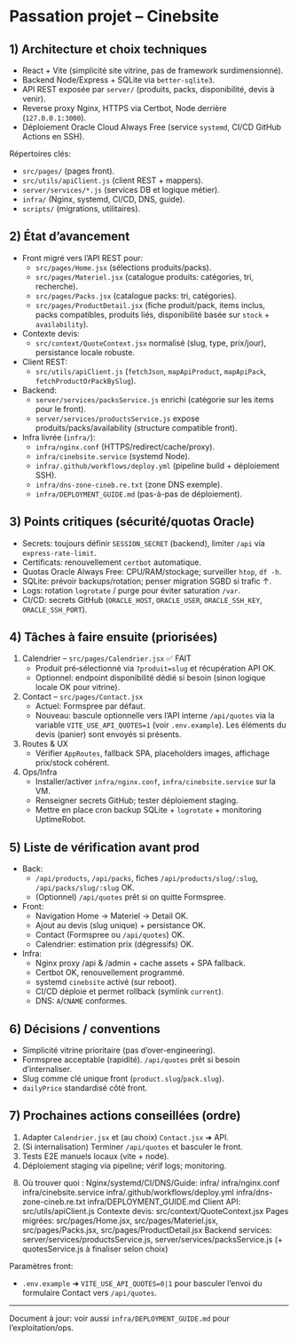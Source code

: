 # Passation projet – Cinebsite

## 1) Architecture et choix techniques

- React + Vite (simplicité site vitrine, pas de framework surdimensionné).
- Backend Node/Express + SQLite via `better-sqlite3`.
- API REST exposée par `server/` (produits, packs, disponibilité, devis à venir).
- Reverse proxy Nginx, HTTPS via Certbot, Node derrière (`127.0.0.1:3000`).
- Déploiement Oracle Cloud Always Free (service `systemd`, CI/CD GitHub Actions en SSH).

Répertoires clés:
- `src/pages/` (pages front).
- `src/utils/apiClient.js` (client REST + mappers).
- `server/services/*.js` (services DB et logique métier).
- `infra/` (Nginx, systemd, CI/CD, DNS, guide).
- `scripts/` (migrations, utilitaires).

## 2) État d’avancement

- Front migré vers l’API REST pour:
  - `src/pages/Home.jsx` (sélections produits/packs).
  - `src/pages/Materiel.jsx` (catalogue produits: catégories, tri, recherche).
  - `src/pages/Packs.jsx` (catalogue packs: tri, catégories).
  - `src/pages/ProductDetail.jsx` (fiche produit/pack, items inclus, packs compatibles, produits liés, disponibilité basée sur `stock` + `availability`).
- Contexte devis:
  - `src/context/QuoteContext.jsx` normalisé (slug, type, prix/jour), persistance locale robuste.
- Client REST:
  - `src/utils/apiClient.js` (`fetchJson`, `mapApiProduct`, `mapApiPack`, `fetchProductOrPackBySlug`).
- Backend:
  - `server/services/packsService.js` enrichi (catégorie sur les items pour le front).
  - `server/services/productsService.js` expose produits/packs/availability (structure compatible front).
- Infra livrée (`infra/`):
  - `infra/nginx.conf` (HTTPS/redirect/cache/proxy).
  - `infra/cinebsite.service` (systemd Node).
  - `infra/.github/workflows/deploy.yml` (pipeline build + déploiement SSH).
  - `infra/dns-zone-cineb.re.txt` (zone DNS exemple).
  - `infra/DEPLOYMENT_GUIDE.md` (pas-à-pas de déploiement).

## 3) Points critiques (sécurité/quotas Oracle)

- Secrets: toujours définir `SESSION_SECRET` (backend), limiter `/api` via `express-rate-limit`.
- Certificats: renouvellement `certbot` automatique.
- Quotas Oracle Always Free: CPU/RAM/stockage; surveiller `htop`, `df -h`.
- SQLite: prévoir backups/rotation; penser migration SGBD si trafic ↑.
- Logs: rotation `logrotate` / purge pour éviter saturation `/var`.
- CI/CD: secrets GitHub (`ORACLE_HOST`, `ORACLE_USER`, `ORACLE_SSH_KEY`, `ORACLE_SSH_PORT`).

## 4) Tâches à faire ensuite (priorisées)

1. Calendrier – `src/pages/Calendrier.jsx` ✅ FAIT
   - Produit pré‑sélectionné via `?produit=slug` et récupération API OK.
   - Optionnel: endpoint disponibilité dédié si besoin (sinon logique locale OK pour vitrine).
2. Contact – `src/pages/Contact.jsx`
   - Actuel: Formspree par défaut.
   - Nouveau: bascule optionnelle vers l’API interne `/api/quotes` via la variable `VITE_USE_API_QUOTES=1` (voir `.env.example`). Les éléments du devis (panier) sont envoyés si présents.
3. Routes & UX
   - Vérifier `AppRoutes`, fallback SPA, placeholders images, affichage prix/stock cohérent.
4. Ops/Infra
   - Installer/activer `infra/nginx.conf`, `infra/cinebsite.service` sur la VM.
   - Renseigner secrets GitHub; tester déploiement staging.
   - Mettre en place cron backup SQLite + `logrotate` + monitoring UptimeRobot.

## 5) Liste de vérification avant prod

- Back:
  - `/api/products`, `/api/packs`, fiches `/api/products/slug/:slug`, `/api/packs/slug/:slug` OK.
  - (Optionnel) `/api/quotes` prêt si on quitte Formspree.
- Front:
  - Navigation Home → Materiel → Detail OK.
  - Ajout au devis (slug unique) + persistance OK.
  - Contact (Formspree ou `/api/quotes`) OK.
  - Calendrier: estimation prix (dégressifs) OK.
- Infra:
  - Nginx proxy /api & /admin + cache assets + SPA fallback.
  - Certbot OK, renouvellement programmé.
  - systemd `cinebsite` activé (sur reboot).
  - CI/CD déploie et permet rollback (symlink `current`).
  - DNS: `A`/`CNAME` conformes.

## 6) Décisions / conventions

- Simplicité vitrine prioritaire (pas d’over-engineering).
- Formspree acceptable (rapidité). `/api/quotes` prêt si besoin d’internaliser.
- Slug comme clé unique front (`product.slug`/`pack.slug`).
- `dailyPrice` standardisé côté front.

## 7) Prochaines actions conseillées (ordre)

1. Adapter `Calendrier.jsx` et (au choix) `Contact.jsx` ➜ API.
2. (Si internalisation) Terminer `/api/quotes` et basculer le front.
3. Tests E2E manuels locaux (vite + node).
4. Déploiement staging via pipeline; vérif logs; monitoring.

8) Où trouver quoi :
Nginx/systemd/CI/DNS/Guide: infra/
infra/nginx.conf
infra/cinebsite.service
infra/.github/workflows/deploy.yml
infra/dns-zone-cineb.re.txt
infra/DEPLOYMENT_GUIDE.md
Client API: src/utils/apiClient.js
Contexte devis: src/context/QuoteContext.jsx
Pages migrées: src/pages/Home.jsx, src/pages/Materiel.jsx, src/pages/Packs.jsx, src/pages/ProductDetail.jsx
Backend services: server/services/productsService.js, server/services/packsService.js (+ quotesService.js à finaliser selon choix)

Paramètres front:
- `.env.example` ➜ `VITE_USE_API_QUOTES=0|1` pour basculer l’envoi du formulaire Contact vers `/api/quotes`.
---

Document à jour: voir aussi `infra/DEPLOYMENT_GUIDE.md` pour l’exploitation/ops.
